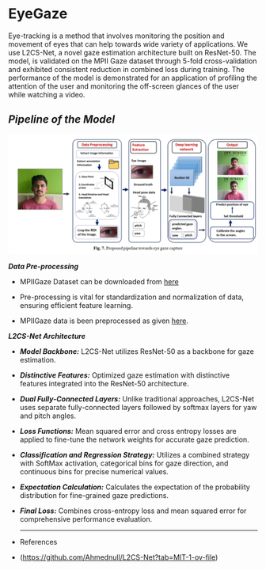 # EyeGaze

Eye-tracking is a method that involves monitoring the position and movement of eyes that can help towards wide variety of applications.
We use L2CS-Net, a novel gaze estimation architecture built on ResNet-50. The model, is validated on the MPII Gaze dataset through 5-fold cross-validation and exhibited consistent reduction in combined loss during training.
The performance of the model is demonstrated for an application of profiling the attention of the user and monitoring the off-screen glances of the user while watching a video. 

## ***Pipeline of the Model***
![Image](PIPELINE.png)

_**Data Pre-processing**_

- MPIIGaze Dataset can be downloaded from [here](https://www.mpi-inf.mpg.de/departments/computer-vision-and-machine-learning/research/gaze-based-human-computer-interaction/its-written-all-over-your-face-full-face-appearance-based-gaze-estimation)
  
- Pre-processing is vital for standardization and normalization of data, ensuring efficient feature learning.

- MPIIGaze data is been preprocessed as given [here](https://phi-ai.buaa.edu.cn/Gazehub/3D-dataset/).

_**L2CS-Net Architecture**_

- **_Model Backbone:_** L2CS-Net utilizes ResNet-50 as a backbone for gaze estimation.

- **_Distinctive Features:_** Optimized gaze estimation with distinctive features integrated into the ResNet-50 architecture.

- **_Dual Fully-Connected Layers:_** Unlike traditional approaches, L2CS-Net uses separate fully-connected layers followed by softmax layers for yaw and pitch angles.

- **_Loss Functions:_** Mean squared error and cross entropy losses are applied to fine-tune the network weights for accurate gaze prediction.

- **_Classification and Regression Strategy:_** Utilizes a combined strategy with SoftMax activation, categorical bins for gaze direction, and continuous bins for precise numerical values.

- **_Expectation Calculation:_** Calculates the expectation of the probability distribution for fine-grained gaze predictions.

- **_Final Loss:_** Combines cross-entropy loss and mean squared error for comprehensive performance evaluation.

  ---

- References
- (https://github.com/Ahmednull/L2CS-Net?tab=MIT-1-ov-file) 
